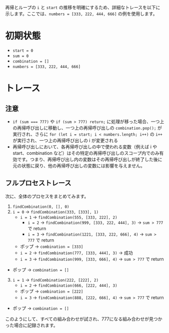 再帰とループの `i` と `start` の推移を明確にするため、詳細なトレースを以下に示します。ここでは、`numbers = [333, 222, 444, 666]` の例を使用します。

# 初期状態
- `start = 0`
- `sum = 0`
- `combination = []`
- `numbers = [333, 222, 444, 666]`

# トレース

## 注意

+ ```if (sum === 777)``` や ```if (sum > 777) return;``` に処理が移った場合、一つ上の再帰呼び出しに移動し、一つ上の再帰呼び出しの ```combination.pop();``` が実行され、さらに ```for (let i = start; i < numbers.length; i++)``` の ```i++``` が実行され、一つ上の再帰呼び出しの i が変更される
+ 再帰呼び出しにおいて、各再帰呼び出しの中で使われる変数（例えば i や start、combination など）はその特定の再帰呼び出しのスコープ内でのみ有効です。つまり、再帰呼び出し内の変数はその再帰呼び出しが終了した後に元の状態に戻り、他の再帰呼び出しの変数には影響を与えません。

## フルプロセストレース

次に、全体のプロセスをまとめてみます。

1. `findCombination(0, [], 0)`
2. `i = 0` -> `findCombination(333, [333], 1)`
   - `i = 1` -> `findCombination(555, [333, 222], 2)`
     - `i = 2` -> `findCombination(999, [333, 222, 444], 3)` -> `sum > 777` で return
     - `i = 3` -> `findCombination(1221, [333, 222, 666], 4)` -> `sum > 777` で return
   - ポップ -> `combination = [333]`
   - `i = 2` -> `findCombination(777, [333, 444], 3)` -> 成功
   - `i = 3` -> `findCombination(999, [333, 666], 4)` -> `sum > 777` で return
 - ポップ -> `combination = []`
3. `i = 1` -> `findCombination(222, [222], 2)`
   - `i = 2` -> `findCombination(666, [222, 444], 3)`
   - ポップ -> `combination = [222]`
   - `i = 3` -> `findCombination(888, [222, 666], 4)` -> `sum > 777` で return
 - ポップ -> `combination = []`

このようにして、すべての組み合わせが試され、777になる組み合わせが見つかった場合に記録されます。